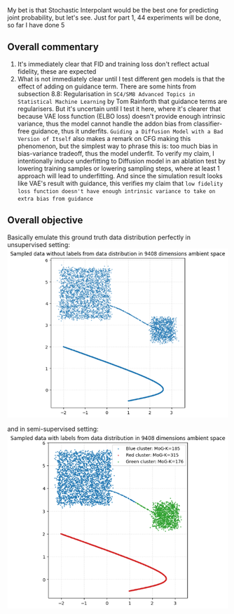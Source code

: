 My bet is that Stochastic Interpolant would be the best one for predicting joint probability, but let's see. Just for part 1, 44 experiments will be done, so far I have done 5


## Overall commentary
1. It's immediately clear that FID and training loss don't reflect actual fidelity, these are expected
2. What is not immediately clear until I test different gen models is that the effect of adding on guidance term. There are some hints from subsection 8.8: Regularisation in ``SC4/SM8 Advanced Topics in Statistical Machine Learning`` by Tom Rainforth that guidance terms are regularisers. But it's uncertain until I test it here, where it's clearer that because VAE loss function (ELBO loss) doesn't provide enough intrinsic variance, thus the model cannot handle the addon bias from classifier-free guidance, thus it underfits. ``Guiding a Diffusion Model with a Bad Version of Itself`` also makes a remark on CFG making this phenomenon, but the simplest way to phrase this is: too much bias in bias-variance tradeoff, thus the model underfit. To verify my claim, I intentionally induce underfitting to Diffusion model in an ablation test by lowering training samples or lowering sampling steps, where at least 1 approach will lead to underfitting. And since the simulation result looks like VAE's result with guidance, this verifies my claim that ``low fidelity loss function doesn't have enough intrinsic variance to take on extra bias from guidance`` 


## Overall objective
Basically emulate this ground truth data distribution perfectly in unsupervised setting: <br>
![image](https://github.com/nam-drun/sneak_peek_on_my_current_paper/blob/main/toy-DataDistribution_unsup.png)

and in semi-supervised setting: <br>
![image](https://github.com/nam-drun/sneak_peek_on_my_current_paper/blob/main/toy-DataDistribution_semisup.png)

